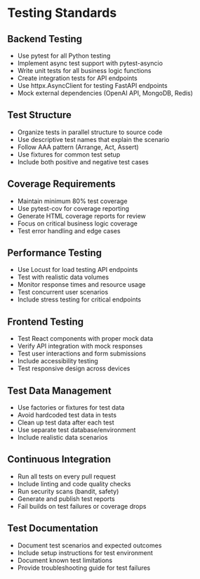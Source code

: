 # Testing Standards

## Backend Testing
- Use pytest for all Python testing
- Implement async test support with pytest-asyncio
- Write unit tests for all business logic functions
- Create integration tests for API endpoints
- Use httpx.AsyncClient for testing FastAPI endpoints
- Mock external dependencies (OpenAI API, MongoDB, Redis)

## Test Structure
- Organize tests in parallel structure to source code
- Use descriptive test names that explain the scenario
- Follow AAA pattern (Arrange, Act, Assert)
- Use fixtures for common test setup
- Include both positive and negative test cases

## Coverage Requirements
- Maintain minimum 80% test coverage
- Use pytest-cov for coverage reporting
- Generate HTML coverage reports for review
- Focus on critical business logic coverage
- Test error handling and edge cases

## Performance Testing
- Use Locust for load testing API endpoints
- Test with realistic data volumes
- Monitor response times and resource usage
- Test concurrent user scenarios
- Include stress testing for critical endpoints

## Frontend Testing
- Test React components with proper mock data
- Verify API integration with mock responses
- Test user interactions and form submissions
- Include accessibility testing
- Test responsive design across devices

## Test Data Management
- Use factories or fixtures for test data
- Avoid hardcoded test data in tests
- Clean up test data after each test
- Use separate test database/environment
- Include realistic data scenarios

## Continuous Integration
- Run all tests on every pull request
- Include linting and code quality checks
- Run security scans (bandit, safety)
- Generate and publish test reports
- Fail builds on test failures or coverage drops

## Test Documentation
- Document test scenarios and expected outcomes
- Include setup instructions for test environment
- Document known test limitations
- Provide troubleshooting guide for test failures